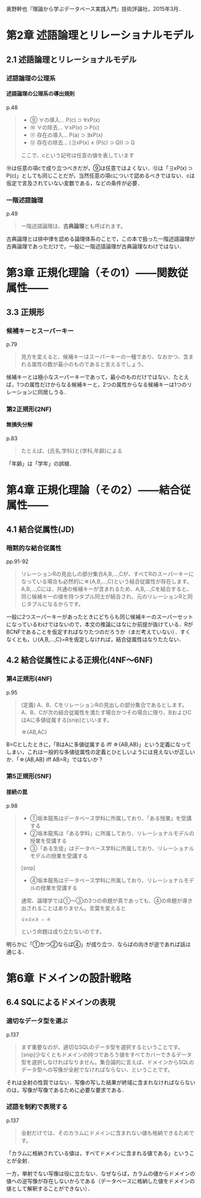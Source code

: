 奥野幹也『理論から学ぶデータベース実践入門』技術評論社，2015年3月．

# 第2章 述語論理とリレーショナルモデル
## 2.1 述語論理とリレーショナルモデル

### 述語論理の公理系
#### 述語論理の公理系の導出規則
p.48
> - ⑨ ∀の導入… P(c) ⊃ ∀xP(x)
> - ⑩ ∀の除去… ∀xP(x) ⊃ P(c)
> - ⑪ 存在の導入… P(a) ⊃ ∃xP(x)
> - ⑫ 存在の除去… (∃xP(x) ∧ (P(c) ⊃ Q)) ⊃ Q
>
> ここで、cという記号は任意の値を表しています

⑩は任意の項cで成り立つべきだが，⑨は任意ではよくない．⑫は「∃xP(x) ⊃ P(c)」としても同じことだが，当然任意の項cについて認めるべきではない．cは仮定で言及されていない変数である，などの条件が必要．

### 一階述語論理
p.49
> 一階述語論理は、**古典論理**とも呼ばれます。

古典論理とは排中律を認める論理体系のことで，この本で扱った一階述語論理が古典論理であっただけで，一般に一階述語論理が古典論理なわけではない．

# 第3章 正規化理論（その1）――関数従属性――
## 3.3 正規形
### 候補キーとスーパーキー
p.79
> 見方を変えると、候補キーはスーパーキーの一種であり、なおかつ、含まれる属性の数が最小のものであると言えるでしょう。

候補キーとは極小なスーパーキーであって，最小のものだけではない．たとえば，1つの属性だけからなる候補キーと，2つの属性からなる候補キーは1つのリレーションに同居しうる．
### 第2正規形(2NF)
#### 無損失分解
p.83
> たとえば、{氏名,学科}と{学科,年齢}による

「年齢」は「学年」の誤植．

# 第4章 正規化理論（その2）――結合従属性――
## 4.1 結合従属性(JD)
### 暗黙的な結合従属性
pp.91-92
> リレーションRの見出しの部分集合A,B,...,Cが、すべてRのスーパーキーになっている場合も必然的に☆{A,B,...,C}という結合従属性が存在します。A,B,...,Cには、共通の候補キーが含まれるため、A,B,...,Cを結合すると、同じ候補キーの値を持つタプル同士が結合され、元のリレーションRと同じタプルになるからです。

一般に2つスーパーキーがあったときにどちらも同じ候補キーのスーパーセットになっているわけではないので，本文の推論にはなにか前提が抜けている．RがBCNFであることを仮定すればなりたつのだろうか（まだ考えていない）．すくなくとも，∪{A,B,...,C}=Rを仮定しなければ，結合従属性はなりたたない．

## 4.2 結合従属性による正規化(4NF〜6NF)
### 第4正規形(4NF)
p.95
> (定義) A、B、CをリレーションRの見出しの部分集合であるとします。A、B、Cが次の結合従属性を満たす場合かつその場合に限り、BおよびCはAに多値従属する[snip]といいます。
>
> ☆{AB,AC}

B=Cとしたときに，「BはAに多値従属する iff ☆{AB,AB}」という定義になってしまい，これは一般的な多値従属性の定義とひとしいようには見えないが正しいか．「☆{AB,AB} iff AB=R」ではないか？

### 第5正規形(5NF)
#### 接続の罠
p.98

> - ①坂本龍馬はデータベース学科に所属しており、「ある授業」を受講する
> - ②坂本龍馬は「ある学科」に所属しており、リレーショナルモデルの授業を受講する
> - ③「ある生徒」はデータベース学科に所属しており、リレーショナルモデルの授業を受講する
>
> [snip]
>
> - ④坂本龍馬はデータベース学科に所属しており、リレーショナルモデルの授業を受講する
>
> 通常、論理学では①〜③の3つの命題が真であっても、④の命題が導き出されることはありません。言葉を変えると
> ```
> ①∧②∧③ ⇒ ④
> ```
> という命題は成り立たないのです。

明らかに「①かつ②ならば④」が成り立つ．ならばの向きが逆であれば話は通じる．

# 第6章 ドメインの設計戦略
## 6.4 SQLによるドメインの表現
### 適切なデータ型を選ぶ
p.137
> まず重要なのが、適切なSQLのデータ型を選択するということです。[snip]少なくともドメインの持つであろう値をすべてカバーできるデータ型を選択しなければなりません。集合論的に言えば、ドメインからSQLのデータ型への写像が全射でなければならない、ということです。

それは全射の性質ではない．写像の写した結果が終域に含まれなければならないのは，写像が写像であるために必要な要求である．

### 述語を制約で表現する
p.137
> 全射だけでは、そのカラムにドメインに含まれない値も格納できるためです。

「カラムに格納されている値は，すべてドメインに含まれる値である」ということが全射．

一方，単射でない写像は役に立たない．なぜならば，カラムの値からドメインの値への逆写像が存在しないからである（データベースに格納した値をドメインの値として解釈することができない）．
